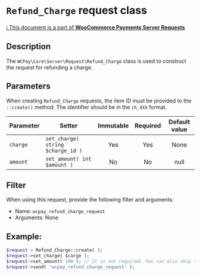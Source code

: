 # `Refund_Charge` request class

[ℹ️ This document is a part of __WooCommerce Payments Server Requests__](../requests.md)

## Description

The `WCPay\Core\Server\Request\Refund_Charge` class is used to construct the request for refunding a charge.

## Parameters

When creating `Refund_Charge` requests, the item ID must be provided to the `::create()` method. The identifier should be in the `ch_XXX` format.

| Parameter | Setter                         | Immutable | Required | Default value |
|-----------|--------------------------------|:---------:|:--------:|:-------------:|
| `charge`  | `set_charge( string $charge_id )` |    Yes    |   Yes    |     None      |
| `amount`  | `set_amount( int $amount )`    |    No     |    No    |     null      |


## Filter

When using this request, provide the following filter and arguments:

- Name: `wcpay_refund_charge_request`
- Arguments: None

## Example:

```php
$request = Refund_Charge::create( );
$request->set_charge( $carge );
$request->set_amount( 100 ); // It is not required. You can also skip this setter.
$request->send( 'wcpay_refund_charge_request' );
```
